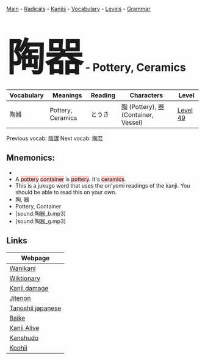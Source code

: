 <style> bigfont {font-size: 100px}</style>
[Main](../README.md) -
[Radicals](../radicals.md) -
[Kanjis](../kanjis.md) -
[Vocabulary](../vocabulary.md) -
[Levels](../levels.md) -
[Grammar](../grammar.md)
# <bigfont> 陶器</bigfont> - Pottery, Ceramics 

| Vocabulary | Meanings | Reading | Characters | Level |
| --- | --- | --- | --- | --- |
| 陶器 | Pottery, Ceramics | とうき |  [陶](../kanjis/陶.md) (Pottery), [器](../kanjis/器.md) (Container, Vessel) | [Level 49](../levels/wk_level49.md) |

Previous vocab: [陰謀](陰謀.md) Next vocab: [陶芸](陶芸.md) 

## Mnemonics:

* 
* A <span style="background-color:#ffcccb"> pottery</span> <span style="background-color:#ffcccb"> container</span> is <span style="background-color:#ffcccb"> pottery</span>. It's <span style="background-color:#ffcccb"> ceramics</span>.
* This is a jukugo word that uses the on'yomi readings of the kanji. You should be able to read this on your own.
* 陶, 器
* Pottery, Container
* [sound:陶器_b.mp3]
* [sound:陶器_g.mp3]


## Links 

| Webpage |
| --- |
| [Wanikani          ](https://www.wanikani.com/kanji/陶器) |
| [Wiktionary        ](https://en.wiktionary.org/wiki/陶器) |
| [Kanji damage      ](http://www.kanjidamage.com/kanji/search?utf8=✓&q=陶器) |
| [Jitenon           ](https://jitenon.com/kanji/陶器) |
| [Tanoshii japanese ](https://www.tanoshiijapanese.com/dictionary/kanji.cfm?k=陶器) |
| [Baike             ](https://baike.baidu.com/item/陶器) |
| [Kanji Alive       ](https://app.kanjialive.com/陶器) |
| [Kanshudo          ](https://www.kanshudo.com/searchmn?q=陶器) |
| [Koohii            ](https://kanji.koohii.com/study/kanji/陶器) |

